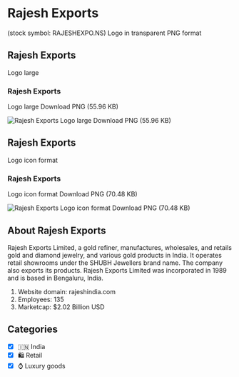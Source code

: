 # Rajesh Exports
 (stock symbol: RAJESHEXPO.NS) Logo in transparent PNG format

## Rajesh Exports
 Logo large

### Rajesh Exports
 Logo large Download PNG (55.96 KB)

![Rajesh Exports
 Logo large Download PNG (55.96 KB)](/img/orig/RAJESHEXPO.NS_BIG-3539d907.png)

## Rajesh Exports
 Logo icon format

### Rajesh Exports
 Logo icon format Download PNG (70.48 KB)

![Rajesh Exports
 Logo icon format Download PNG (70.48 KB)](/img/orig/RAJESHEXPO.NS-157a912d.png)

## About Rajesh Exports


Rajesh Exports Limited, a gold refiner, manufactures, wholesales, and retails gold and diamond jewelry, and various gold products in India. It operates retail showrooms under the SHUBH Jewellers brand name. The company also exports its products. Rajesh Exports Limited was incorporated in 1989 and is based in Bengaluru, India.

1. Website domain: rajeshindia.com
2. Employees: 135
3. Marketcap: $2.02 Billion USD


## Categories
- [x] 🇮🇳 India
- [x] 🛍️ Retail
- [x] ⌚ Luxury goods
